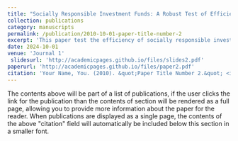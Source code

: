 ```yaml
---
title: "Socially Responsible Investment Funds: A Robust Test of Efficiency"
collection: publications
category: manuscripts
permalink: /publication/2010-10-01-paper-title-number-2
excerpt: 'This paper test the efficiency of socially responsible investment (SRI) equity mutual funds using linear factor pricing models (LFPM) within the Large $N$ Test of Alpha framework.'
date: 2024-10-01
venue: 'Journal 1'
 slidesurl: 'http://academicpages.github.io/files/slides2.pdf'
paperurl: 'http://academicpages.github.io/files/paper2.pdf'
citation: 'Your Name, You. (2010). &quot;Paper Title Number 2.&quot; <i>Journal 1</i>. 1(2).'
---
```


The contents above will be part of a list of publications, if the user clicks the link for the publication than the contents of section will be rendered as a full page, allowing you to provide more information about the paper for the reader. When publications are displayed as a single page, the contents of the above "citation" field will automatically be included below this section in a smaller font.
